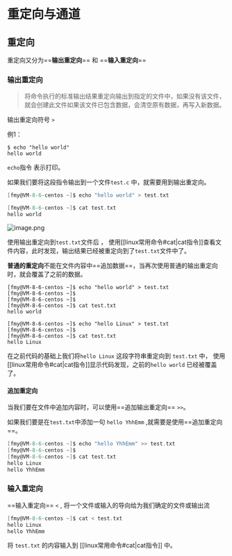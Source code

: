 # 重定向与通道
## 重定向
重定向又分为==**输出重定向**== 和 ==**输入重定向**==


### 输出重定向
>将命令执行的标准输出结果重定向输出到指定的文件中，如果没有该文件，就会创建此文件如果该文件已包含数据，会清空原有数据，再写入新数据。

输出重定向符号 `>`

例1：
```shell
$ echo "hello world"
hello world
```
`echo`指令 表示打印。

如果我们要将这段指令输出到一个文件`test.c` 中，就需要用到输出重定向。
```c
[fmy@VM-8-6-centos ~]$ echo "hello world" > test.txt

[fmy@VM-8-6-centos ~]$ cat test.txt 
hello world
```
![image.png](https://image-1311137268.cos.ap-chengdu.myqcloud.com/SiYuan/20230315182851.png)

使用输出重定向到`test.txt`文件后 ， 使用[[linux常用命令#cat|cat指令]]查看文件内容，此时发现，输出结果已经被重定向到了`test.txt`文件中了。


**普通的重定向**不能在文件内容中==追加数据==，当再次使用普通的输出重定向时，就会覆盖了之前的数据。

```linux
[fmy@VM-8-6-centos ~]$ echo "hello world" > test.txt
[fmy@VM-8-6-centos ~]$ 
[fmy@VM-8-6-centos ~]$ 
[fmy@VM-8-6-centos ~]$ cat test.txt 
hello world

[fmy@VM-8-6-centos ~]$ echo "hello Linux" > test.txt 
[fmy@VM-8-6-centos ~]$ 
[fmy@VM-8-6-centos ~]$ cat test.txt 
hello Linux
```
在之前代码的基础上我们将`hello Linux` 这段字符串重定向到 `test.txt` 中， 使用[[linux常用命令#cat|cat指令]]显示代码发现，之前的`hello world` 已经被覆盖了。

#### 追加重定向
当我们要在文件中追加内容时，可以使用==追加输出重定向== `>>`。

如果我们要是在`test.txt`中添加一句 `hello YhhEmm` ,就需要是使用==追加重定向==。
```c
[fmy@VM-8-6-centos ~]$ echo "hello YhhEmm" >> test.txt 
[fmy@VM-8-6-centos ~]$ 
[fmy@VM-8-6-centos ~]$ cat test.txt 
hello Linux
hello YhhEmm
```


### 输入重定向

==输入重定向== `<`  , 将一个文件或输入的导向给为我们确定的文件或输出流

```c
[fmy@VM-8-6-centos ~]$ cat < test.txt
hello Linux
hello YhhEmm
```

将 `test.txt` 的内容输入到 [[linux常用命令#cat|cat指令]] 中。

